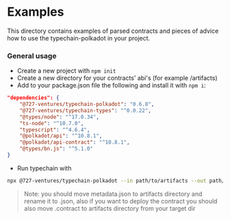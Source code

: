 # Examples

This directory contains examples of parsed contracts and pieces of advice how to use the typechain-polkadot in your project.

### General usage
- Create a new project with `npm init`
- Create a new directory for your contracts' abi's (for example /artifacts)
- Add to your package.json file the following and install it with `npm i`:
```json
"dependencies": {
	"@727-ventures/typechain-polkadot": "0.6.8",
	"@727-ventures/typechain-types": "^0.0.22",
	"@types/node": "^17.0.34",
	"ts-node": "^10.7.0",
	"typescript": "^4.6.4",
	"@polkadot/api": "^10.8.1",
	"@polkadot/api-contract": "^10.8.1",
	"@types/bn.js": "^5.1.0"
}
```
- Run typechain with
```bash
npx @727-ventures/typechain-polkadot --in path/to/artifacts --out path/to/output
```

> Note: you should move metadata.json to artifacts directory and rename it to <contract-name>.json, also if you want to deploy the contract you should also move <contract-name>.contract to artifacts directory from your target dir